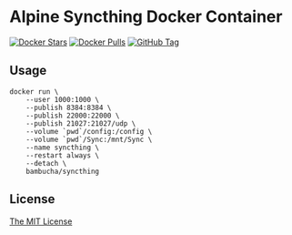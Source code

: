 # Alpine Syncthing Docker Container

[![Docker Stars](https://img.shields.io/docker/stars/bambucha/syncthing.svg)](https://registry.hub.docker.com/u/bambucha/syncthing/)
[![Docker Pulls](https://img.shields.io/docker/pulls/bambucha/syncthing.svg)](https://registry.hub.docker.com/u/bambucha/syncthing/)
[![GitHub Tag](https://img.shields.io/github/tag/bambocher/docker-syncthing.svg)](https://registry.hub.docker.com/u/bambucha/syncthing/)

## Usage

```shell
docker run \
    --user 1000:1000 \
    --publish 8384:8384 \
    --publish 22000:22000 \
    --publish 21027:21027/udp \
    --volume `pwd`/config:/config \
    --volume `pwd`/Sync:/mnt/Sync \
    --name syncthing \
    --restart always \
    --detach \
    bambucha/syncthing
```

## License

[The MIT License](LICENSE)
